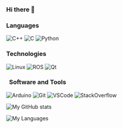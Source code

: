 ### Hi there 👋

### Languages

![C++](https://img.shields.io/badge/-C++-000?&logo=c%2b%2b&logoColor=00599C)
![C](https://img.shields.io/badge/-C-000?&logo=C)
![Python](https://img.shields.io/badge/-Python-000?&logo=Python)

### Technologies

![Linux](https://img.shields.io/badge/-Linux-000?&logo=Linux)
![ROS](https://img.shields.io/badge/-ROS-000?&logo=ROS)
![Qt](https://img.shields.io/badge/-Qt-000?&logo=Qt)

###   Software and Tools

![Arduino](https://img.shields.io/badge/-Arduino-000?&logo=Arduino)
![Git](https://img.shields.io/badge/-Git-000?&logo=Git)
![VSCode](https://img.shields.io/badge/-Visual%20Studio%20Code-000?&logo=visual-studio-code)
![StackOverflow](https://img.shields.io/badge/-Stack%20Overflow-000?&logo=stack-overflow)




![My GitHub stats](https://github-readme-stats.vercel.app/api?username=frank1789)

![My Languages](https://github-readme-stats.vercel.app/api/top-langs?username=frank1789)

<!--
**frank1789/frank1789** is a ✨ _special_ ✨ repository because its `README.md` (this file) appears on your GitHub profile.

Here are some ideas to get you started:

- 🔭 I’m currently working on ...
- 🌱 I’m currently learning ...
- 👯 I’m looking to collaborate on ...
- 🤔 I’m looking for help with ...
- 💬 Ask me about ...
- 📫 How to reach me: ...
- 😄 Pronouns: ...
- ⚡ Fun fact: ...
-->

